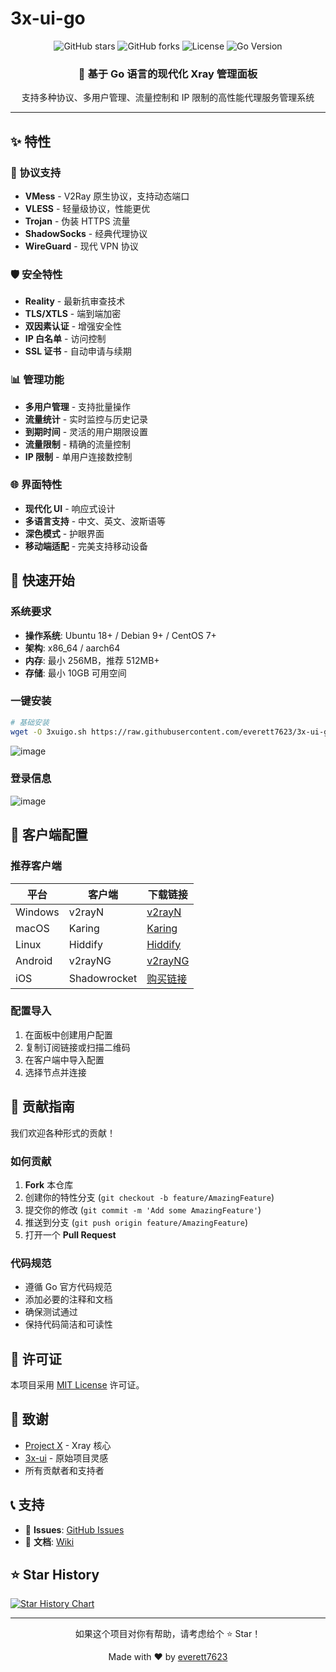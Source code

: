 # 3x-ui-go

<div align="center">
  <img src="https://img.shields.io/github/stars/everett7623/3x-ui-go?style=for-the-badge" alt="GitHub stars">
  <img src="https://img.shields.io/github/forks/everett7623/3x-ui-go?style=for-the-badge" alt="GitHub forks">
  <img src="https://img.shields.io/github/license/everett7623/3x-ui-go?style=for-the-badge" alt="License">
  <img src="https://img.shields.io/badge/Go-1.21+-00ADD8?style=for-the-badge&logo=go" alt="Go Version">
</div>

<div align="center">
  <h3>🚀 基于 Go 语言的现代化 Xray 管理面板</h3>
  <p>支持多种协议、多用户管理、流量控制和 IP 限制的高性能代理服务管理系统</p>
</div>

---

## ✨ 特性

### 🔐 协议支持
- **VMess** - V2Ray 原生协议，支持动态端口
- **VLESS** - 轻量级协议，性能更优
- **Trojan** - 伪装 HTTPS 流量
- **ShadowSocks** - 经典代理协议
- **WireGuard** - 现代 VPN 协议

### 🛡️ 安全特性
- **Reality** - 最新抗审查技术
- **TLS/XTLS** - 端到端加密
- **双因素认证** - 增强安全性
- **IP 白名单** - 访问控制
- **SSL 证书** - 自动申请与续期

### 📊 管理功能
- **多用户管理** - 支持批量操作
- **流量统计** - 实时监控与历史记录
- **到期时间** - 灵活的用户期限设置
- **流量限制** - 精确的流量控制
- **IP 限制** - 单用户连接数控制

### 🌐 界面特性
- **现代化 UI** - 响应式设计
- **多语言支持** - 中文、英文、波斯语等
- **深色模式** - 护眼界面
- **移动端适配** - 完美支持移动设备

## 🚀 快速开始

### 系统要求

- **操作系统**: Ubuntu 18+ / Debian 9+ / CentOS 7+
- **架构**: x86_64 / aarch64
- **内存**: 最小 256MB，推荐 512MB+
- **存储**: 最小 10GB 可用空间

### 一键安装

```bash
# 基础安装
wget -O 3xuigo.sh https://raw.githubusercontent.com/everett7623/3x-ui-go/main/3xuigo.sh && chmod +x 3xuigo.sh && ./3xuigo.sh
```

![image](https://github.com/user-attachments/assets/10948e0b-1b61-4e5a-8e5e-5c779c63431e)

### 登录信息
![image](https://github.com/user-attachments/assets/1e67c56c-20e8-4aa0-94ae-d3ce7eb4a078)

## 📱 客户端配置

### 推荐客户端

| 平台 | 客户端 | 下载链接 |
|------|--------|----------|
| Windows | v2rayN | [v2rayN](https://github.com/2dust/v2rayN) |
| macOS | Karing | [Karing](https://github.com/koroshkorosh1/Karing/releases) |
| Linux | Hiddify | [Hiddify](https://github.com/hiddify/hiddify-app/releases) |
| Android | v2rayNG | [v2rayNG](https://github.com/2dust/v2rayNG) |
| iOS | Shadowrocket | [购买链接](https://s.y8o.de/xiaohuojian) |

### 配置导入

1. 在面板中创建用户配置
2. 复制订阅链接或扫描二维码
3. 在客户端中导入配置
4. 选择节点并连接

## 🤝 贡献指南

我们欢迎各种形式的贡献！

### 如何贡献

1. **Fork** 本仓库
2. 创建你的特性分支 (`git checkout -b feature/AmazingFeature`)
3. 提交你的修改 (`git commit -m 'Add some AmazingFeature'`)
4. 推送到分支 (`git push origin feature/AmazingFeature`)
5. 打开一个 **Pull Request**

### 代码规范

- 遵循 Go 官方代码规范
- 添加必要的注释和文档
- 确保测试通过
- 保持代码简洁和可读性

## 📄 许可证

本项目采用 [MIT License](LICENSE) 许可证。

## 🙏 致谢

- [Project X](https://github.com/XTLS/Xray-core) - Xray 核心
- [3x-ui](https://github.com/MHSanaei/3x-ui) - 原始项目灵感
- 所有贡献者和支持者

## 📞 支持

- 🐛 **Issues**: [GitHub Issues](https://github.com/everett7623/3x-ui-go/issues)
- 📖 **文档**: [Wiki](https://github.com/everett7623/3x-ui-go/wiki)

## ⭐ Star History

[![Star History Chart](https://api.star-history.com/svg?repos=everett7623/3x-ui-go&type=Date)](https://star-history.com/#everett7623/3x-ui-go&Date)

---

<div align="center">
  <p>如果这个项目对你有帮助，请考虑给个 ⭐ Star！</p>
  <p>Made with ❤️ by <a href="https://github.com/everett7623">everett7623</a></p>
</div>
